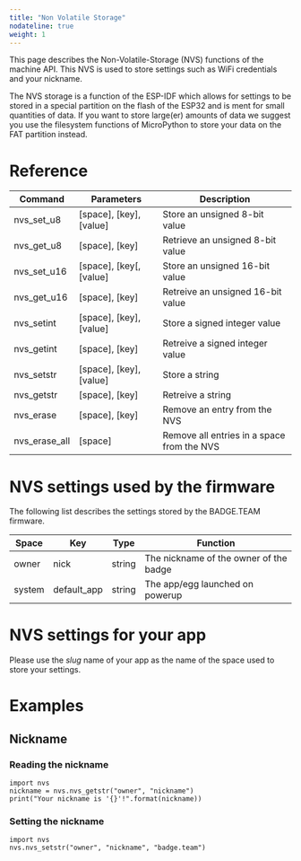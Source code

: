 ```yaml
---
title: "Non Volatile Storage"
nodateline: true
weight: 1
---
```


This page describes the Non-Volatile-Storage (NVS) functions of the machine API. This NVS is used to store settings such as WiFi credentials and your nickname.

The NVS storage is a function of the ESP-IDF which allows for settings to be stored in a special partition on the flash of the ESP32 and is ment for small quantities of data.
If you want to store large(er) amounts of data we suggest you use the filesystem functions of MicroPython to store your data on the FAT partition instead.

# Reference

| Command       | Parameters                     | Description                                |
|---------------|--------------------------------|--------------------------------------------|
| nvs_set_u8    | \[space\], \[key\], \[value\]  | Store an unsigned 8-bit value              |
| nvs_get_u8    | \[space\], \[key\]             | Retrieve an unsigned 8-bit value           |
| nvs_set_u16   | \[space\], \[key\[, \[value\]  | Store an unsigned 16-bit value             |
| nvs_get_u16   | \[space\], \[key\]             | Retreive an unsigned 16-bit value          |
| nvs_setint    | \[space\], \[key\], \[value\]  | Store a signed integer value               | 
| nvs_getint    | \[space\], \[key\]             | Retreive a signed integer value            |
| nvs_setstr    | \[space\], \[key\], \[value\]  | Store a string                             |
| nvs_getstr    | \[space\], \[key\]             | Retreive a string                          |
| nvs_erase     | \[space\], \[key\]             | Remove an entry from the NVS               |
| nvs_erase_all | \[space\]                      | Remove all entries in a space from the NVS |

# NVS settings used by the firmware

The following list describes the settings stored by the BADGE.TEAM firmware.

| Space  | Key         | Type    | Function                               |
|--------|-------------|---------|----------------------------------------|
| owner  | nick        | string  | The nickname of the owner of the badge |
| system | default_app | string  | The app/egg launched on powerup        |

# NVS settings for your app

Please use the *slug* name of your app as the name of the space used to store your settings.

# Examples

## Nickname

### Reading the nickname

```
import nvs
nickname = nvs.nvs_getstr("owner", "nickname")
print("Your nickname is '{}'!".format(nickname))
```

### Setting the nickname

```
import nvs
nvs.nvs_setstr("owner", "nickname", "badge.team")
```

